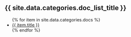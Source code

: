 <h2>{{ site.data.categories.doc_list_title }}</h2>
<ul>
   {% for item in site.data.categories.docs %}
      <li><a href="{{ item.url }}">{{ item.title }}</a></li>
   {% endfor %}
</ul>

